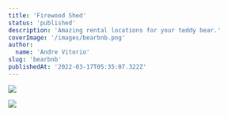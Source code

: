```yaml
---
title: 'Firewood Shed'
status: 'published'
description: 'Amazing rental locations for your teddy bear.'
coverImage: '/images/bearbnb.png'
author:
  name: 'Andre Vitorio'
slug: 'bearbnb'
publishedAt: '2022-03-17T05:35:07.322Z'
---
```


![](/images/20240227_200740-MyMT.jpg)

![](/images/20240227_200708-YxNz.jpg)